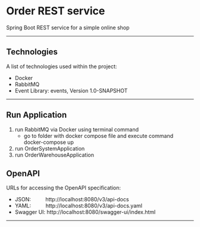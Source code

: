 # Order REST service 

Spring Boot REST service for a simple online shop
***

## Technologies

A list of technologies used within the project: 
* Docker
* RabbitMQ
* Event Library: events, Version 1.0-SNAPSHOT
***

## Run Application
1. run RabbitMQ via Docker using terminal command
   * go to folder with docker compose file and execute command
         docker-compose up
2. run OrderSystemApplication
3. run OrderWarehouseApplication 

## OpenAPI

URLs for accessing the OpenAPI specification:
* JSON: &nbsp; &nbsp; &nbsp; &nbsp;&nbsp; http://localhost:8080/v3/api-docs
* YAML: &nbsp; &nbsp; &nbsp; &nbsp;&nbsp; http://localhost:8080/v3/api-docs.yaml
* Swagger UI: http://localhost:8080/swagger-ui/index.html
***